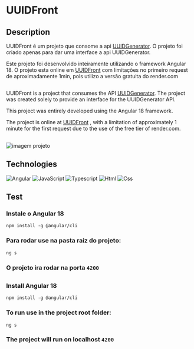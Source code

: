 # UUIDFront


## Description

UUIDFront é um projeto que consome a api [UUIDGenerator](https://github.com/MateusSantoSB/UUIDGenerator). O projeto foi criado apenas para dar uma interface a api UUIDGenerator.

Este projeto foi desenvolvido inteiramente utilizando o framework Angular 18.
O projeto esta online em [UUIDFront](https://uuidgenratorr.vercel.app/) com limitações no primeiro request de aproximadamente 1min, pois utilizo a versão gratuita do render.com


##

UUIDFront is a project that consumes the API [UUIDGenerator](https://github.com/MateusSantoSB/UUIDGenerator). The project was created solely to provide an interface for the UUIDGenerator API.

This project was entirely developed using the Angular 18 framework.

The project is online at [UUIDFront](https://uuidgenratorr.vercel.app/) , with a limitation of approximately 1 minute for the first request due to the use of the free tier of render.com.
##

![imagem projeto](https://i.postimg.cc/25Sb0fNh/uuidApi.png)

##  Technologies

![Angular](https://img.shields.io/badge/Angular-DD0031?style=for-the-badge&logo=angular&logoColor=white)
![JavaScript](https://img.shields.io/badge/JavaScript-F7DF1E?style=for-the-badge&logo=javascript&logoColor=black)
![Typescript](https://img.shields.io/badge/TypeScript-007ACC?style=for-the-badge&logo=typescript&logoColor=white)
![Html](https://img.shields.io/badge/HTML5-E34F26?style=for-the-badge&logo=html5&logoColor=white)
![Css](https://img.shields.io/badge/CSS3-1572B6?style=for-the-badge&logo=css3&logoColor=white)


## Test
### Instale o Angular 18

```npm install -g @angular/cli```

### Para rodar use na pasta raiz do projeto:

```ng s```

### O projeto ira rodar na porta ```4200```


##

### Install Angular 18
```npm install -g @angular/cli```

### To run use in the project root folder:
```ng s```


### The project will run on localhost ```4200```
